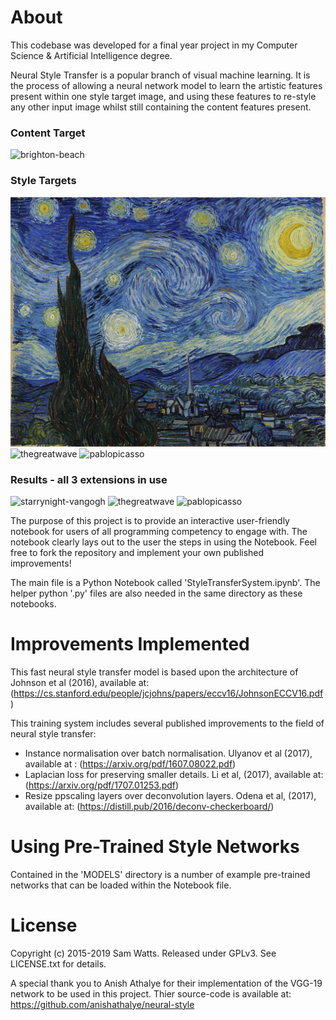 
# About #
This codebase was developed for a final year project in my Computer Science & Artificial Intelligence degree.

Neural Style Transfer is a popular branch of visual machine learning. It is the process of allowing a neural network model to learn the artistic features present within one style target image, and using these features to re-style any other input image whilst still containing the content features present.
### Content Target ###

![brighton-beach](https://github.com/samwatts98/Fast-Neural-Style-Transfer-with-Laplacian-Loss-TensorFlow-1.13/tree/master/.demoimages/brighton.jpg)


### Style Targets ###
![starrynight-vangogh](.demoimages/starrynight.jpg)
![thegreatwave](https://github.com/samwatts98/Fast-Neural-Style-Transfer-with-Laplacian-Loss-TensorFlow-1.13/tree/master/.demoimages/greatwave.jpg)
![pablopicasso](https://github.com/samwatts98/Fast-Neural-Style-Transfer-with-Laplacian-Loss-TensorFlow-1.13/tree/master/.demoimages/themuse.jpg)


### Results - all 3 extensions in use ###
![starrynight-vangogh](https://github.com/samwatts98/Fast-Neural-Style-Transfer-with-Laplacian-Loss-TensorFlow-1.13/tree/master/.demoimages/brighton-starry.jpg)
![thegreatwave](https://github.com/samwatts98/Fast-Neural-Style-Transfer-with-Laplacian-Loss-TensorFlow-1.13/tree/master/.demoimages/brighton-wave.jpg)
![pablopicasso](https://github.com/samwatts98/Fast-Neural-Style-Transfer-with-Laplacian-Loss-TensorFlow-1.13/tree/master/.demoimages/brighton-muse.jpg)


The purpose of this project is to provide an interactive user-friendly notebook for users of all programming competency to engage with. The notebook clearly lays out to the user the steps in using the Notebook. Feel free to fork the repository and implement your own published improvements! 

The main file is a Python Notebook called 'StyleTransferSystem.ipynb'.
The helper python '.py' files are also needed in the same directory as these notebooks. 

# Improvements Implemented #
This fast neural style transfer model is based upon the architecture of Johnson et al (2016), available at: (https://cs.stanford.edu/people/jcjohns/papers/eccv16/JohnsonECCV16.pdf)

This training system includes several published improvements to the field of neural style transfer:

- Instance normalisation over batch normalisation. Ulyanov et al (2017), available at : (https://arxiv.org/pdf/1607.08022.pdf)
- Laplacian loss for preserving smaller details. Li et al, (2017), available at: (https://arxiv.org/pdf/1707.01253.pdf)
- Resize ppscaling layers over deconvolution layers. Odena et al, (2017), available at: (https://distill.pub/2016/deconv-checkerboard/)

# Using Pre-Trained Style Networks #
Contained in the 'MODELS' directory is a number of example pre-trained networks that can be loaded within the Notebook file.

# License #
Copyright (c) 2015-2019 Sam Watts. Released under GPLv3. See LICENSE.txt for details.

A special thank you to Anish Athalye for their implementation of the VGG-19 network to be used in this project.
Thier source-code is available at: https://github.com/anishathalye/neural-style
